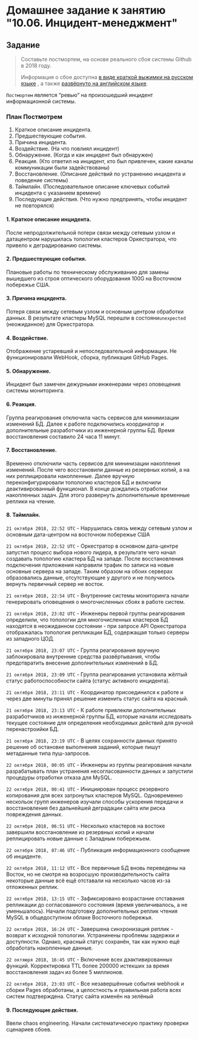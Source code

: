 # Домашнее задание к занятию "10.06. Инцидент-менеджмент"

## Задание 

> Составьте постмортем, на основе реального сбоя системы Github в 2018 году.
> 
> Информация о сбое доступна [в виде краткой выжимки на русском языке](https://habr.com/ru/post/427301/) , а
> также [развёрнуто на английском языке](https://github.blog/2018-10-30-oct21-post-incident-analysis/).


`Постмортем` является “ревью” на произошедший инцидент информационной системы.

### План Постмотрем
1. Краткое описание инцидента.
2. Предшествующие события.
3. Причина инцидента.
4. Воздействие. (На что повлиял инцидент)
5. Обнаружение. (Когда и как инцидент был обнаружен)
6. Реакция. (Кто ответил на инцидент, кто был привлечен, какие каналы коммуникации были задействованы)
7. Восстановление. (Описание действий по устранению инцидента и поведение системы)
8. Таймлайн. (Последовательное описание ключевых событий инцидента с указанием времени)
9. Последующие действия. (Что нужно предпринять, чтобы инцидент не повторялся)

#### 1. Краткое описание инцидента.
После непродолжительной потери связи между сетевым узлом и датацентром нарушилась топология кластеров Оркестратора, что привело к деградированию системы.

#### 2. Предшествующие события.
Плановые работы по техническому обслуживанию для замены вышедшего из строя оптического оборудования 100G на Восточном побережье США.

#### 3. Причина инцидента.
Потеря связи между сетевым узлом и основным центром обработки данных. В результате кластеры MySQL перешли в состояни`unexpected` (неожиданное) для Оркестратора.

#### 4. Воздействие.
Отображение устаревшей и непоследовательной информации. Не функционировали WebHook, сборка, публикация GitHub Pages.

#### 5. Обнаружение.
Инцидент был замечен дежурными инженерами через оповещения системы мониторинга.

#### 6. Реакция.
Группа реагирования отключила часть сервисов для минимизации изменений БД. 
Далее к работе подключились координатор и дополнительные разработчики из инженерной группы БД.
Время восстановления составило 24 часа 11 минут.

#### 7. Восстановление.
Временно отключили часть сервисов для мининизации накопления изменений.
После чего восстановили данные из резервных копий, а на них реплицировали накопленные.
Далее вручную переконфигурировали топологию кластеров БД и включили деактивированный функционал.
В конце дождались отработки накопленных задач. Для этого развернуть дополнительные временные реплики на чтение.

#### 8. Таймлайн.
`21 октября 2018, 22:52 UTC` - Нарушилась связь между сетевым узлом и основным дата-центром на восточном побережье США

`21 октября 2018, 22:52 UTC` - Оркестратор в основном дата-центре запустил процесс выбора нового лидера, в результате чего начал создавать топологию кластера БД на западе. 
После восстановления подключения приложения направили трафик по записи на новые основные сервера на западе. 
Таким образом на обоих серверах образовались данные, отсутствующие у другого и не получилось вернуть первичный сервер не восток.

`21 октября 2018, 22:54 UTC` - Внутренние системы мониторинга начали генерировать оповещения о многочисленных сбоях в работе систем.

`21 октября 2018, 23:02 UTC` - Инженеры первой группы реагирования определили, что топологии для многочисленных кластеров БД находятся в неожиданном состоянии - 
при запросе API Оркестратора отображалась топология репликации БД, содержащая только серверы из западного ЦОД.

`21 октября 2018, 23:07 UTC` - Группа реагирования вручную заблокировала внутренние средства развёртывания, чтобы предотвратить внесение дополнительных изменений в БД.

`21 октября 2018, 23:09 UTC` - Группа реагирования установила жёлтый статус работоспособности сайта (статус активного инцидента).

`21 октября 2018, 23:11 UTC` - Координатор присоединился к работе и через две минуты принял решение изменить статус сайта на красный.

`21 октября 2018, 23:13 UTC` - К работе привлекли дополнительных разработчиков из инженерной группы БД, 
которые начали исследовать текущее состояние для определения необходимых действий для ручной перенастроийки БД.

`21 октября 2018, 23:19 UTC` - В целях сохранности данных принято решение об остановке выполнения заданий, которые пишут метаданные типа пуш-запросов.

`22 октября 2018, 00:05 UTC` - Инженеры из группы реагирования начали разрабатывать план устранения несогласованности данных и запустили процедуры отработки отказа для MySQL.

`22 октября 2018, 00:41 UTC` - Инициирован процесс резервного копирования для всех затронутых кластеров MySQL. 
Одновременно нескольок групп инженеров изучали способы ускорения передачи и восстановления без дальнейшей деградации сайта или риска повреждения данных.

`22 октября 2018, 06:51 UTC` - Несколько кластеров на востоке завершили восстановление из резервных копий и начали реплицировать новые данные с Западным побережьем.

`22 октября 2018, 07:46 UTC` - Публикация информационного сообщение об инциденте.

`22 октября 2018, 11:12 UTC` - Все первичные БД вновь переведены на Восток, но не смотря на возросшую производительность сайта некоторые данные всё ещё отставали 
на несколько часов из-за отложенных реплик.

`22 октября 2018, 13:15 UTC` - Зафиксировано возрастание отставания репликации до согласованного состояния (время увеличивалось, а не уменьшалось). 
Начали подготовку дополнительных реплик чтения MySQL в общедоступном облаке Восточного побережья.

`22 октября 2018, 16:24 UTC` - Завершена синхронизация реплик - возврат к исходной топологии. Устранинены проблемы задержки и доступности. 
Однако, красный статус сохранён, так как нужно ещё обработать накопленные данные.

`22 октяюря 2018, 16:45 UTC` - Включение всех дэактивированных функций. Корректировка TTL более 200000 истекших за время восстановления задач из более 5 миллионов.

`22 октября 2018, 23:03 UTC` - Все незавершённые события webhook и сборки Pages обработаны, а целостность и правильная работа всех систем подтверждена. 
Статус сайта изменён на зелёный

#### 9. Последующие действия.
Ввели chaos engineering. Начали систематическую практику проверки сценариев сбоев.
